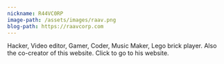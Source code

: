 ```yaml
---
nickname: R44VC0RP
image-path: /assets/images/raav.png
blog-path: https://raavcorp.com
---
```

Hacker, Video editor, Gamer, Coder, Music Maker, Lego brick player. Also the co-creator of this website.
Click to go to his website.